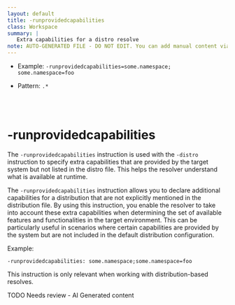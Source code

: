 ```yaml
---
layout: default
title: -runprovidedcapabilities
class: Workspace
summary: |
   Extra capabilities for a distro resolve
note: AUTO-GENERATED FILE - DO NOT EDIT. You can add manual content via same filename in ext folder. 
---
```


- Example: `-runprovidedcapabilities=some.namespace; some.namespace=foo`

- Pattern: `.*`

<!-- Manual content from: ext/runprovidedcapabilities.md --><br /><br />

# -runprovidedcapabilities

The `-runprovidedcapabilities` instruction is used with the `-distro` instruction to specify extra capabilities that are provided by the target system but not listed in the distro file. This helps the resolver understand what is available at runtime.


The `-runprovidedcapabilities` instruction allows you to declare additional capabilities for a distribution that are not explicitly mentioned in the distribution file. By using this instruction, you enable the resolver to take into account these extra capabilities when determining the set of available features and functionalities in the target environment. This can be particularly useful in scenarios where certain capabilities are provided by the system but are not included in the default distribution configuration.

Example:

```
-runprovidedcapabilities: some.namespace;some.namespace=foo
```

This instruction is only relevant when working with distribution-based resolves.



TODO Needs review - AI Generated content
